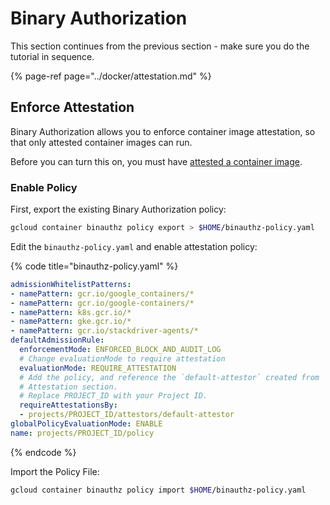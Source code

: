 # Binary Authorization

This section continues from the previous section - make sure you do the tutorial in sequence.

{% page-ref page="../docker/attestation.md" %}

## Enforce Attestation

Binary Authorization allows you to enforce container image attestation, so that only attested container images can run.

Before you can turn this on, you must have [attested a container image](../docker/attestation.md).

### Enable Policy

First, export the existing Binary Authorization policy:

```bash
gcloud container binauthz policy export > $HOME/binauthz-policy.yaml
```

Edit the `binauthz-policy.yaml` and enable attestation policy:

{% code title="binauthz-policy.yaml" %}
```yaml
admissionWhitelistPatterns:
- namePattern: gcr.io/google_containers/*
- namePattern: gcr.io/google-containers/*
- namePattern: k8s.gcr.io/*
- namePattern: gke.gcr.io/*
- namePattern: gcr.io/stackdriver-agents/*
defaultAdmissionRule:
  enforcementMode: ENFORCED_BLOCK_AND_AUDIT_LOG
  # Change evaluationMode to require attestation
  evaluationMode: REQUIRE_ATTESTATION
  # Add the policy, and reference the `default-attestor` created from
  # Attestation section.
  # Replace PROJECT_ID with your Project ID.
  requireAttestationsBy:
  - projects/PROJECT_ID/attestors/default-attestor
globalPolicyEvaluationMode: ENABLE
name: projects/PROJECT_ID/policy
```
{% endcode %}

Import the Policy File:

```bash
gcloud container binauthz policy import $HOME/binauthz-policy.yaml
```



